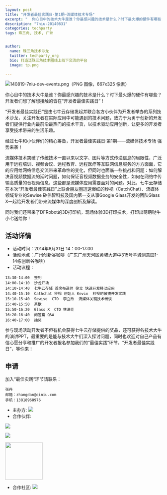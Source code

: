 ```yaml
---
layout: post
title: "开发者最佳实践日·第1期—流媒体技术专场"
excerpt: "  你心目中的技术大牛是谁？你最感兴趣的技术是什么？时下最火爆的硬件有哪些？开发者们想了解想接触的皆在“开发者最佳实践日”!“开发者最佳实践日”是由七牛云存储发起并联合各方小伙伴为开发者举办的系列技术沙龙，关注开发者在实际应用中可能遇到的技术问题，致力于为勇于创新的开发者们提供行业内最前沿最热门的技术干货，以技术驱动应用创新，让更多的开发者享受技术带来的生活乐趣。  "
description: "7niu-20140831"
categories: techparty
tags: 珠三角, 技术, 广州


author:
  name: 珠三角技术沙龙
  twitter: techparty_org
  bio: 打造泛珠三角技术圈线上线下交流的平台
  image: tp.png

---
```


![140819-7niu-dev-events.png（PNG 图像，667x325 像素）](http://zoomq.qiniudn.com/techparty.org/snap/140819-7niu-dev-events.png)

你心目中的技术大牛是谁？你最感兴趣的技术是什么？时下最火爆的硬件有哪些？开发者们想了解想接触的皆在“开发者最佳实践日”！

“开发者最佳实践日”是由七牛云存储发起并联合各方小伙伴为开发者举办的系列技术沙龙，关注开发者在实际应用中可能遇到的技术问题，致力于为勇于创新的开发者们提供行业内最前沿最热门的技术干货，以技术驱动应用创新，让更多的开发者享受技术带来的生活乐趣。

经过七牛和小伙伴们的精心筹备，开发者最佳实践日·第1期——流媒体技术专场 强势来袭！

流媒体技术突破了传统技术一直以来以文字、图片等方式传递信息的局限性，广泛用于远程培训、视频会议、远程教育、远程医疗等互联网信息服务的方方面面，它的应用给网络信息交流带来革命性的变化，但同时也面临一些挑战和问题：如何解决音视频数据流的延时问题，如何保证音视频数据业务的安全性，如何在网络中传输高质量的音视频信息，这些都是流媒体应用需要面对的问题。对此，七牛云存储在本次“开发者最佳实践日”上联合朋友圈迅速爆红的秒视（CatchChat）、流媒体领域专业的Sewise 矽伟智科技及国内第一支从事Google Glass开发的团队Glass X一起给开发者们带来流媒体的深度剖析及解读。

同时我们还带来了DFRobot的3D打印机，现场体验3D打印技术，打印出萌萌哒牛小七送给你！

## 活动详情

- 活动时间：2014年8月31日 14：00-17:00
- 活动地点：广州创新谷咖啡（广东广州天河区黄埔大道中315号羊城创意园1-14栋创新谷咖啡）
- 活动议程：

```
13:30-14:00  签到
14:00-14:10  沙龙开场
14:10-14:40  七牛云存储 首席布道师 徐立 快速开发移动应用
14:40-15:10  Cathchat 秒视 创始人 Kevin  秒视的敏捷开发实践
15:10-15:40  Sewise  CTO  李立欣  流媒体关键技术畅谈
15:40-15:50  茶歇
15:50-16:20  Glass X  CTO 林满佳 
16:20-16:40  问答篇 Q&A
16:40-17:00  抽奖
```

参与现场活动开发者不但有机会获得七牛云存储提供的奖品，还可获得各技术大牛的演讲PPT，最重要的是能与技术大牛们深入探讨问题，同时也欢迎对自己产品有信心愿分享和推广的开发者报名参加我们的“最佳实践”环节，“开发者最佳实践日”，等你来！


## 申请
加入“最佳实践”环节请联系：

    张丹 
    邮箱：zhangdan@qiniu.com
    手机：13818968976



- 主办方: ![](http://eventdove.com/resource/20140819/371991_20140819103318242.png)
- 合作伙伴: 

![](http://eventdove.com/resource/20140819/371991_20140819103332656.jpg)

![](http://eventdove.com/resource/20140819/371991_20140819103344275.png)

<img src="http://eventdove.com/resource/20140819/371991_20140819103412077.jpg"
    width="120"/>

- 合作社区: ![](http://techparty.org/images/tp.png)

